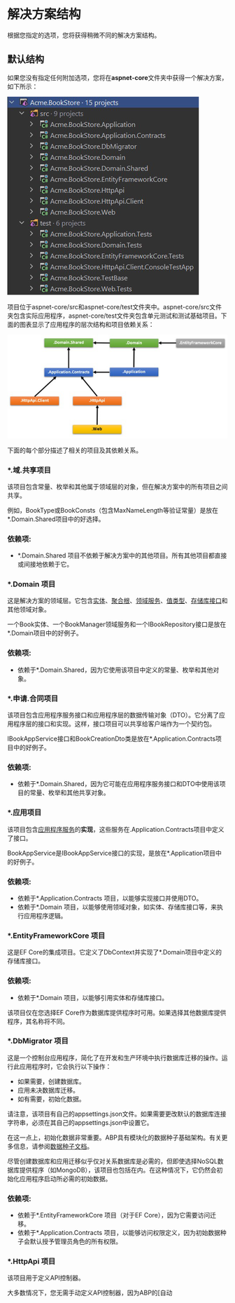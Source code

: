 # 解决方案结构

根据您指定的选项，您将获得稍微不同的解决方案结构。

默认结构
-----------------

如果您没有指定任何附加选项，您将在**aspnet-core**文件夹中获得一个解决方案，如下所示：

![默认结构](./images/defaultStructure.png)

项目位于aspnet-core/src和aspnet-core/test文件夹中。aspnet-core/src文件夹包含实际应用程序，aspnet-core/test文件夹包含单元测试和测试基础项目。下面的图表显示了应用程序的层次结构和项目依赖关系：

![流程图结构](./images/flow-chart.png)

下面的每个部分描述了相关的项目及其依赖关系。

### \*.域.共享项目

该项目包含常量、枚举和其他属于领域层的对象，但在解决方案中的所有项目之间共享。

例如，BookType或BookConsts（包含MaxNameLength等验证常量）是放在\*.Domain.Shared项目中的好选择。

### 依赖项:

* \*.Domain.Shared 项目不依赖于解决方案中的其他项目。所有其他项目都直接或间接地依赖于它。

### \*.Domain 项目

这是解决方案的领域层。它包含[实体](https://docs.abp.io/en/abp/latest/Entities)、[聚合根](https://docs.abp.io/en/abp/latest/Entities)、[领域服务](https://docs.abp.io/en/abp/latest/Domain-Services)、[值类型](https://docs.abp.io/en/abp/latest/Value-Types)、[存储库接口](https://docs.abp.io/en/abp/latest/Repositories)和其他领域对象。

一个Book实体、一个BookManager领域服务和一个IBookRepository接口是放在\*.Domain项目中的好例子。

### 依赖项:

* 依赖于\*.Domain.Shared，因为它使用该项目中定义的常量、枚举和其他对象。

### \*.申请.合同项目

该项目包含应用程序服务接口和应用程序层的数据传输对象（DTO）。它分离了应用程序层的接口和实现。这样，接口项目可以共享给客户端作为一个契约包。

IBookAppService接口和BookCreationDto类是放在\*.Application.Contracts项目中的好例子。

### 依赖项:

* 依赖于\*.Domain.Shared，因为它可能在应用程序服务接口和DTO中使用该项目的常量、枚举和其他共享对象。

### \*.应用项目

该项目包含[应用程序服务](https://docs.abp.io/en/abp/latest/Application-Services)的**实现**，这些服务在.Application.Contracts项目中定义了接口。

BookAppService是IBookAppService接口的实现，是放在\*.Application项目中的好例子。

### 依赖项:

* 依赖于\*.Application.Contracts 项目，以能够实现接口并使用DTO。
* 依赖于\*.Domain 项目，以能够使用领域对象，如实体、存储库接口等，来执行应用程序逻辑。

### \*.EntityFrameworkCore 项目

这是EF Core的集成项目。它定义了DbContext并实现了\*.Domain项目中定义的存储库接口。

### 依赖项:

* 依赖于\*.Domain 项目，以能够引用实体和存储库接口。

该项目仅在您选择EF Core作为数据库提供程序时可用。如果选择其他数据库提供程序，其名称将不同。

### \*.DbMigrator 项目

这是一个控制台应用程序，简化了在开发和生产环境中执行数据库迁移的操作。运行此应用程序时，它会执行以下操作：

* 如果需要，创建数据库。
* 应用未决数据库迁移。
* 如有需要，初始化数据。

请注意，该项目有自己的appsettings.json文件。如果需要更改默认的数据库连接字符串，必须在其自己的appsettings.json中设置它。

在这一点上，初始化数据非常重要。ABP具有模块化的数据种子基础架构。有关更多信息，请参阅[数据种子文档](https://docs.abp.io/en/abp/latest/Data-Seeding)。

尽管创建数据库和应用迁移似乎仅对关系数据库是必需的，但即使选择NoSQL数据库提供程序（如MongoDB），该项目也包括在内。在这种情况下，它仍然会初始化应用程序启动所必需的初始数据。

### 依赖项:

* 依赖于\*.EntityFrameworkCore 项目（对于EF Core），因为它需要访问迁移。
* 依赖于\*.Application.Contracts 项目，以能够访问权限定义，因为初始数据种子会默认授予管理员角色的所有权限。

### \*.HttpApi 项目

该项目用于定义API控制器。

大多数情况下，您无需手动定义API控制器，因为ABP的[自动
